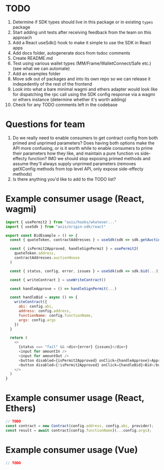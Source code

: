 # TODO

1. Determine if SDK types should live in this package or in existing `types` package
2. Start adding unit tests after receiving feedback from the team on this approach
3. Add a React useSdk() hook to make it simple to use the SDK in React apps
4. Add docs folder, autogenerate docs from tsdoc comments
5. Create README.md
6. Test using various wallet types (MM/Frame/WalletConnect/Safe etc.) (see what we can automate)
7. Add an examples folder
8. Move sdk out of packages and into its own repo so we can release it indepedently of the rest of the frontend
9. Look into what a bare minimal wagmi and ethers adapter would look like for dispatching the rpc call using the SDK config response via a wagmi or ethers instance (determine whether it's worth adding)
10. Check for any TODO comments left in the codebase

# Questions for team

1. Do we really need to enable consumers to get contract config from both primed and unprimed parameters? Does having both options make the API more confusing, or is it worth while to enable consumers to prime their parameters how they like, and maintain a pure function vs side-effecty function? IMO we should stop exposing primed methods and assume they'll always supply unprimed parameters (removes getXConfig methods from top level API, only expose side-effecty methods)
2. Is there anything you'd like to add to the TODO list?

# Example consumer usage (React, wagmi)

```js
import { usePermit2 } from "axis/hooks/whatever..."
import { useSdk } from "axis/origin-sdk/react"

export const BidExample = () => {
  const { quoteToken, contractAddresses } = useSdk(sdk => sdk.getAuction(...))

  const { isPermit2Approved, handleSignPermit } = usePermit2(
    quoteToken.address,
    contractAddresses.auctionHouse
  )

  const { status, config, error, issues } = useSdk(sdk => sdk.bid(...))

  const { writeContract } = useWriteContract()

  const handleApprove = () => handleSignPermit(...)

  const handleBid = async () => {
    writeContract({
      abi: config.abi,
      address: config.address,
      functionName: config.functionName,
      args: config.args
    })
  }

  return (
    <>
      {status === "fail" && <div>{error} {issues}</div>}
      <input for amountIn />
      <input for amountOut />
      <button disabled={isPermit2Approved} onClick={handleApprove}>Approve</button>
      <button disabled={!isPermit2Approved} onClick={handleBid}>Bid</button>
    </>
  )
}
```

# Example consumer usage (React, Ethers)

```js
// TODO
const contract = new Contract(config.address, config.abi, provider);
const result = await contract[config.functionName](...config.args);
```

# Example consumer usage (Vue)

```js
// TODO
```
